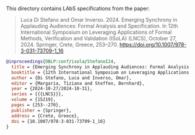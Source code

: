 This directory contains LAbS specifications from the paper:

> Luca Di Stefano and Omar Inverso. 2024. Emerging Synchrony in Applauding Audiences: Formal Analysis and Specification. In 12th International Symposium on Leveraging Applications of Formal Methods, Verification and Validation (ISoLA) (LNCS), October 27, 2024. Springer, Crete, Greece, 253–270. https://doi.org/10.1007/978-3-031-73709-1_16

```bibtex
@inproceedings{DBLP:conf/isola/StefanoI24,
  title = {Emerging Synchrony in Applauding Audiences: Formal Analysis and Specification},
  booktitle = {12th International Symposium on Leveraging Applications of Formal Methods, Verification and Validation ({{ISoLA}})},
  author = {Di Stefano, Luca and Inverso, Omar},
  editor = {Margaria, Tiziana and Steffen, Bernhard},
  year = {2024-10-27/2024-10-31},
  series = {{{LNCS}}},
  volume = {15219},
  pages = {253--270},
  publisher = {Springer},
  address = {Crete, Greece},
  doi = {10.1007/978-3-031-73709-1_16}
}
```
